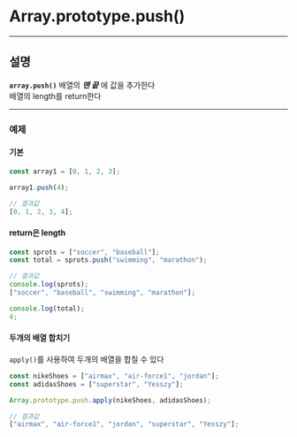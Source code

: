 # Array.prototype.push()

---

## 설명

**`array.push()`**
배열의 **_맨 끝_** 에 값을 추가한다  
배열의 length를 return한다

---

### 예제

#### 기본

```javascript
const array1 = [0, 1, 2, 3];

array1.push(4);

// 결과값
[0, 1, 2, 3, 4];
```

#### return은 length

```javascript
const sprots = ["soccer", "baseball"];
const total = sprots.push("swimming", "marathon");

// 결과값
console.log(sprots);
["soccer", "baseball", "swimming", "marathon"];

console.log(total);
4;
```

#### 두개의 배열 합치기

`apply()`를 사용하여 두개의 배열을 합칠 수 있다

```javascript
const nikeShoes = ["airmax", "air-force1", "jordan"];
const adidasShoes = ["superstar", "Yesszy"];

Array.prototype.push.apply(nikeShoes, adidasShoes);

// 결과값
["airmax", "air-force1", "jordan", "superstar", "Yesszy"];
```
